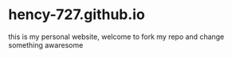 # hency-727.github.io
this is my personal website, welcome to fork my repo and change something awaresome

